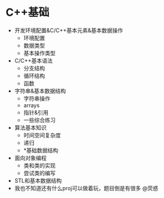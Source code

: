 # C++基础

* 开发环境配置&C/C++基本元素&基本数据操作
    * 环境配置
    * 数据类型
    * 基本操作类型
* C/C++基本语法
    * 分支结构
    * 循环结构
    * 函数
* 字符串&基本数据结构
    * 字符串操作
    * arrays
    * 指针&引用
    * 一些综合练习
* 算法基本知识
    * 时间空间复杂度
    * 递归
    * \*基础数据结构
* 面向对象编程
    * 类和类的实现
    * 尝试类的编写
* STL和基本数据结构
* 我也不知道还有什么proj可以做着玩，题目倒是有很多 @荧惑
